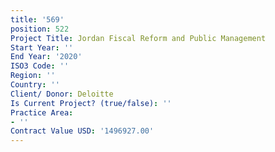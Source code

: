 ```yaml
---
title: '569'
position: 522
Project Title: Jordan Fiscal Reform and Public Management
Start Year: ''
End Year: '2020'
ISO3 Code: ''
Region: ''
Country: ''
Client/ Donor: Deloitte
Is Current Project? (true/false): ''
Practice Area:
- ''
Contract Value USD: '1496927.00'
---
```


